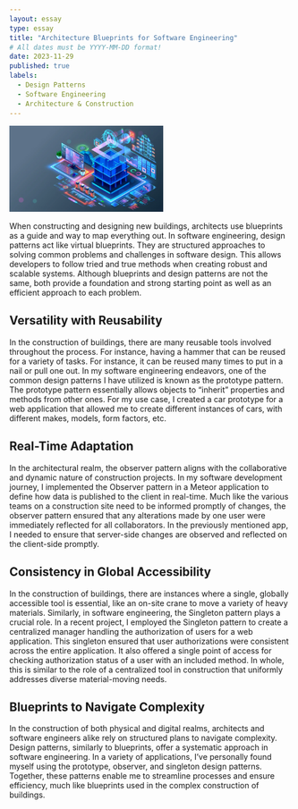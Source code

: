 ```yaml
---
layout: essay
type: essay
title: "Architecture Blueprints for Software Engineering"
# All dates must be YYYY-MM-DD format!
date: 2023-11-29
published: true
labels:
  - Design Patterns
  - Software Engineering
  - Architecture & Construction
---
```


<img width="275px" class="rounded float-start pe-4" src="https://raw.githubusercontent.com/kyesteele/kyesteele.github.io/main/architecture.jpg">

When constructing and designing new buildings, architects use blueprints as a guide and way to map everything out. In software engineering, design patterns act like virtual blueprints. They are structured approaches to solving common problems and challenges in software design. This allows developers to follow tried and true methods when creating robust and scalable systems. Although blueprints and design patterns are not the same, both provide a foundation and strong starting point as well as an efficient approach to each problem.

## Versatility with Reusability

In the construction of buildings, there are many reusable tools involved throughout the process. For instance, having a hammer that can be reused for a variety of tasks. For instance, it can be reused many times to put in a nail or pull one out. In my software engineering endeavors, one of the common design patterns I have utilized is known as the prototype pattern. The prototype pattern essentially allows objects to “inherit” properties and methods from other ones. For my use case, I created a car prototype for a web application that allowed me to create different instances of cars, with different makes, models, form factors, etc.

## Real-Time Adaptation

In the architectural realm, the observer pattern aligns with the collaborative and dynamic nature of construction projects. In my software development journey, I implemented the Observer pattern in a Meteor application to define how data is published to the client in real-time. Much like the various teams on a construction site need to be informed promptly of changes, the observer pattern ensured that any alterations made by one user were immediately reflected for all collaborators. In the previously mentioned app, I needed to ensure that server-side changes are observed and reflected on the client-side promptly.

## Consistency in Global Accessibility

In the construction of buildings, there are instances where a single, globally accessible tool is essential, like an on-site crane to move a variety of heavy materials. Similarly, in software engineering, the Singleton pattern plays a crucial role. In a recent project, I employed the Singleton pattern to create a centralized manager handling the authorization of users for a web application. This singleton ensured that user authorizations were consistent across the entire application. It also offered a single point of access for checking authorization status of a user with an included method. In whole, this is similar to the role of a centralized tool in construction that uniformly addresses diverse material-moving needs.

## Blueprints to Navigate Complexity

In the construction of both physical and digital realms, architects and software engineers alike rely on structured plans to navigate complexity. Design patterns, similarly to blueprints, offer a systematic approach in software engineering. In a variety of applications, I’ve personally found myself using the prototype, observer, and singleton design patterns. Together, these patterns enable me to streamline processes and ensure efficiency, much like blueprints used in the complex construction of buildings.
